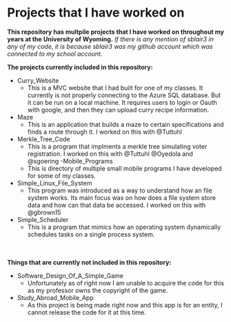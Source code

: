 # Projects that I have worked on

**This repository has multpile projects that I have worked on throughout my years at the University of Wyoming.**
_If there is any mention of sblair3 in any of my code, it is because sblair3 was my github account which was connected to my school account._
<br>

**The projects currently included in this repository:**

- Curry_Website
  - This is a MVC website that I had built for one of my classes. It currently is not properly connecting to the Azure SQL database. But it can be run on a local machine. It requires users to login or Oauth with google, and then they can upload curry recipe information.
- Maze
  - This is an application that builds a maze to certain specifications and finds a route through it. I worked on this with @Tuttuhl 
- Merkle_Tree_Code
  - This is a program that implments a merkle tree simulating voter registration. I worked on this with @Tuttuhl @Oyedola and @sgoering
-Mobile_Programs
  - This is directory of multiple small mobile programs I have developed for some of my classes. 
- Simple_Linux_File_System
  - This program was introduced as a way to understand how an file system works. Its main focus was on how does a file system store data and how can that data be accessed. I worked on this with @gbrown15
- Simple_Scheduler
  - This is a program that mimics how an operating system dynamically schedules tasks on a single process system.


<br><br>
**Things that are currently not included in this repository:**
- Software_Design_Of_A_Simple_Game
  - Unfortunately as of right now I am unable to acquire the code for this as my professor owns the copyright of the game.
- Study_Abroad_Mobile_App
  - As this project is being made right now and this app is for an entity, I cannot release the code for it at this time. 
